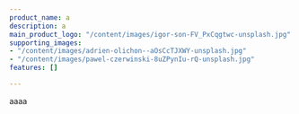 ```yaml
---
product_name: a
description: a
main_product_logo: "/content/images/igor-son-FV_PxCqgtwc-unsplash.jpg"
supporting_images:
- "/content/images/adrien-olichon--aOsCcTJXWY-unsplash.jpg"
- "/content/images/pawel-czerwinski-8uZPynIu-rQ-unsplash.jpg"
features: []

---
```

aaaa